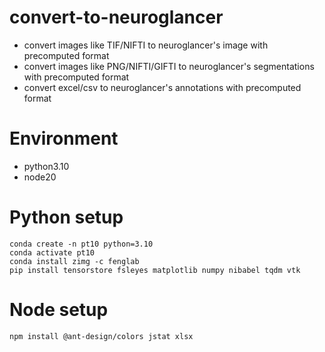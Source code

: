# convert-to-neuroglancer
- convert images like TIF/NIFTI to neuroglancer's image with precomputed format
- convert images like PNG/NIFTI/GIFTI to neuroglancer's segmentations with precomputed format
- convert excel/csv to neuroglancer's annotations with precomputed format

# Environment
- python3.10
- node20

# Python setup
```
conda create -n pt10 python=3.10
conda activate pt10
conda install zimg -c fenglab
pip install tensorstore fsleyes matplotlib numpy nibabel tqdm vtk
```

# Node setup
```
npm install @ant-design/colors jstat xlsx
```
